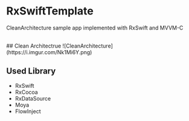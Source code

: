 # RxSwiftTemplate

CleanArchitecture sample app implemented with RxSwift and MVVM-C

<br>
## Clean Architectrue
![CleanArchitecture](https://i.imgur.com/Nk1Mi6Y.png)

## Used Library
* RxSwift
* RxCocoa
* RxDataSource
* Moya
* FlowInject
